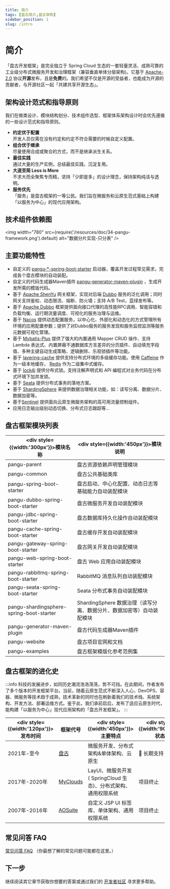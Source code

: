 ```yaml
---
title: 简介
tags: [盘古简介,盘古架构]
sidebar_position: 1
slug: /intro
---
```


# 简介

<head>
  <title>盘古开发框架 | 简介 | 架构设计范式和指导原则 | 主要功能特性| 盘古框架模块列表 | 盘古开发框架 | 盘古框架的进化史 | FAQ </title>
  <meta name="keywords" content="盘古开发框架 | 简介 | 架构设计范式和指导原则 | 主要功能特性| 盘古框架模块列表 | 盘古开发框架 | 盘古框架的进化史 | FAQ" />
  <meta name="description" content="「盘古开发框架」是完全独立于 Spring Cloud 生态的一套轻量灵活、成熟可靠的工业级分布式微服务开发和治理框架（兼容垂直单体分层架构)。它基于 Apache-2.0 协议开源发布，且是免费的。我们希望不仅是开源的受益者，也能成为开源的贡献者，与开源社区一起「共建共享开源生态」。" />
</head>

「盘古开发框架」是完全独立于 Spring Cloud 生态的一套轻量灵活、成熟可靠的工业级分布式微服务开发和治理框架（兼容垂直单体分层架构)。它基于 [Apache-2.0](https://www.apache.org/licenses/LICENSE-2.0) 协议**开源**发布，且是**免费**的。我们希望不仅是开源的受益者，也能成为开源的贡献者，与开源社区一起「共建共享开源生态」。

## 架构设计范式和指导原则

我们在做类设计、模块结构划分、技术组件选型、框架体系架构设计时会优先遵循的一些设计范式和指导原则。

- **约定优于配置**  
  开发人员仅需在没有约定和约定不符合需要的时候自定义配置。
- **组合优于继承**  
  尽量使用合成或聚合的方式，而不是继承派生关系。
- **最佳实践**  
  通过大量的生产实例，总结最佳实践，沉淀复用。	
- **大道至简 Less is More**  
  不求大而全聚焦专而精，坚持「少即是多」的设计理念，保持架构纯洁与透明。
- **服务优先**  
「服务」是盘古框架的一等公民。我们旨在微服务和云原生范式基础上构建「以服务为中心」的现代应用架构。

## 技术组件依赖图
<img width="780"
  src={require('/resources/doc/34-pangu-framework.png').default}
  alt="数据分片实现-只分表" />

## 主要功能特性

- 自定义的 [pangu-*-spring-boot-starter](https://gitee.com/pulanos/pangu-framework/tree/master) 启动器，覆盖开发过程常见需求，完成各个盘古模块的自动装配。
- 自定义的代码生成器Maven插件 [pangu-generator-maven-plugin](https://gitee.com/pulanos/pangu-framework/tree/master/pangu-generator-maven-plugin) ，生成开发所需的模版代码。
- 基于 [Apache ShenYu](https://shenyu.apache.org) 网关框架，实现对后端 [Dubbo](https://dubbo.apache.org/en/) 服务的泛化调用；同时网关支持鉴权、动态限流、熔断、防火墙；支持 A/B Test，蓝绿发布等。
- 基于 [Apache Dubbo](https://dubbo.apache.org/en/) 框架提供面向接口代理的高性能RPC调用、智能容错和负载均衡、运行期流量调度、可视化的服务治理与运维。
- 基于 [Nacos](https://nacos.io/en-us/index.html) 提供动态配置服务，以中心化、外部化和动态化的方式管理所有环境的应用配置参数；提供了对Dubbo服务的服务发现和服务监控监测等服务元数据可视化管理。
- 基于 [Mybatis-Plus](https://gitee.com/baomidou/mybatis-plus) 提供了强大的内置通用 Mapper CRUD 操作、支持 Lambda 表达式、内置屏蔽不通数据库方言差异的分页插件、自动填充字段值、多种主键自动生成策略、逻辑删除、乐观锁插件等功能。
- 基于 [layering-cache](https://github.com/xiaolyuh/layering-cache) 提供支持分布式环境的多级缓存功能。使用 [Caffeine](https://github.com/ben-manes/caffeine) 作为一级本地缓存， [Redis](https://redis.io/) 作为二级集中式缓存。
- 基于 [lock4j](https://gitee.com/baomidou/lock4j) 提供分布式锁。支持注解声明式和 API 编程式对业务代码在分布式环境下加并发锁。
- 基于 [Seata](https://seata.io/en-us/index.html) 提供分布式事务的落地方案。
- 基于 [ShardingSphere](https://shardingsphere.apache.org/index.html) 来提供数据治理相关功能，如：读写分离、数据分片、数据加密等。
- 基于[Sentinel](https://sentinelguard.io/en-us/) 提供面向云原生微服务架构的高可用流量控制组件。
- 应用日志输出级别动态切换、分布式日志跟踪等...

## 盘古框架模块列表

|<div style={{width:'300px'}}>模块名称</div> | <div style={{width:'450px'}}>模块说明</div>  
--- | ---
pangu-parent | 盘古资源依赖声明管理模块 
pangu-common | 盘古公共基础类库
pangu-spring-boot-starter | 盘古启动、中心化配置、动态日志等基础能力自动装配模块
pangu-dubbo-spring-boot-starter | 盘古微服务开发自动装配模块
pangu-jdbc-spring-boot-starter | 盘古数据库持久化操作自动装配模块
pangu-cache-spring-boot-starter | 盘古缓存开发自动装配模块
pangu-gateway-spring-boot-starter | 盘古网关开发自动装配模块
pangu-web-spring-boot-starter | 盘古 Web 应用自动装配模块
pangu-rabbitmq-spring-boot-starter | RabbitMQ 消息队列自动装配模块
pangu-seata-spring-boot-starter | Seata 分布式事务自动装配模块
pangu-shardingsphere-spring-boot-starter | ShardingSphere 数据治理（读写分离、数据分片、数据加密等）自动装配模块
pangu-generator-maven-plugin | 盘古代码生成器Maven插件
pangu-website | 盘古项目官网和文档
pangu-examples | 盘古框架模版化参考范例集

## 盘古框架的进化史
:::info
科技的发展进步，如同历史潮流浩浩荡荡，势不可挡。在此期间，作者发布了多个版本的开发框架平台。当前，随着云原生范式不断深入人心，DevOPS、容器、微服务等技术趋于成熟，技术革新的同时也在刷新着我们的技术栈、系统架构、开发方法、部署运维方式。鉴于此，我们承前启后，发布了适应云原生时代，能构建「以服务为中心」现代应用架构的「盘古开发框架」。
:::

|<div style={{width:'120px'}}>发布时间</div> | 框架代号 | <div style={{width:'450px'}}>主要特点</div> | <div style={{width:'90px'}}>状态</div>
--- | --- | --- | ---
2021年-至今 | [盘古](/) | 微服务开发、分布式架构&单体架构、云原生 | :kiss: 长期支持
2017年-2020年 | [MyClouds](https://gitee.com/pulanos/myclouds/blob/master/myclouds-docs/1.1%20%E5%85%A5%E9%97%A8%20-%20%E7%AE%80%E4%BB%8B.md) | LayUI、微服务开发( SpringCloud 生态)、分布式架构、通用权限系统| 项目终止
2007年-2016年 | [AOSuite](https://gitee.com/pulanos/aosuite/blob/master/doc/a.%E7%AC%AC%E4%B8%80%E7%AB%A0%20AOSuite%E7%AE%80%E4%BB%8B.md) | 自定义 JSP UI 标签库、单体架构、通用权限系统 | 项目终止

## 常见问答 FAQ 
[常见问答 FAQ](/docs/faq) （你最想了解的常见问题可能都在这里。）  

## 下一步
继续阅读其它章节获取你想要的答案或通过我们的 [开发者社区](/docs/community) 寻求更多帮助。